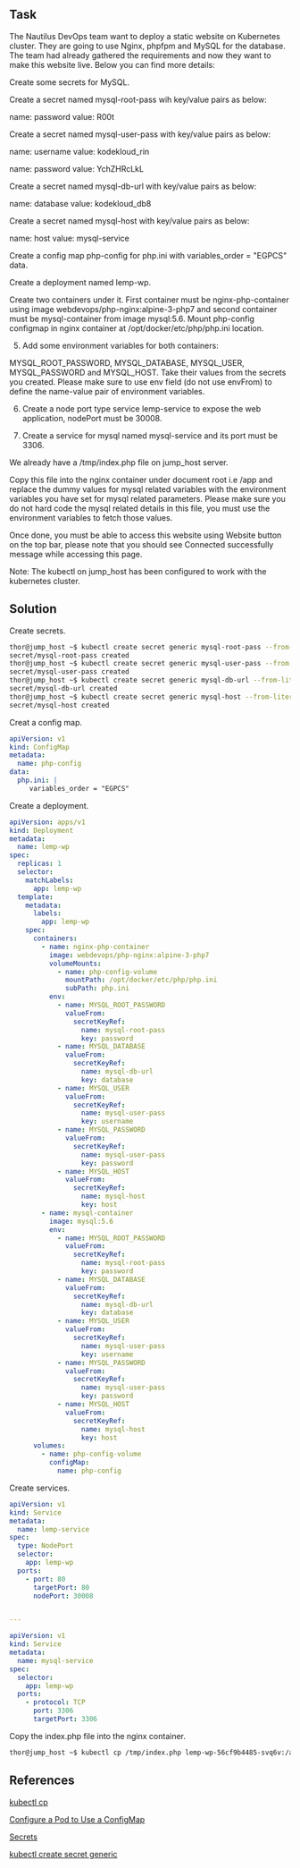 ## Task

The Nautilus DevOps team want to deploy a static website on Kubernetes cluster. They are going to use Nginx, phpfpm and MySQL for the database. The team had already gathered the requirements and now they want to make this website live. Below you can find more details:

Create some secrets for MySQL.

Create a secret named mysql-root-pass wih key/value pairs as below:

name: password
value: R00t

Create a secret named mysql-user-pass with key/value pairs as below:

name: username
value: kodekloud_rin

name: password
value: YchZHRcLkL

Create a secret named mysql-db-url with key/value pairs as below:

name: database
value: kodekloud_db8

Create a secret named mysql-host with key/value pairs as below:

name: host
value: mysql-service

Create a config map php-config for php.ini with variables_order = "EGPCS" data.

Create a deployment named lemp-wp.

Create two containers under it. First container must be nginx-php-container using image webdevops/php-nginx:alpine-3-php7 and second container must be mysql-container from image mysql:5.6. Mount php-config configmap in nginx container at /opt/docker/etc/php/php.ini location.

5) Add some environment variables for both containers:

MYSQL_ROOT_PASSWORD, MYSQL_DATABASE, MYSQL_USER, MYSQL_PASSWORD and MYSQL_HOST. Take their values from the secrets you created. Please make sure to use env field (do not use envFrom) to define the name-value pair of environment variables.

6) Create a node port type service lemp-service to expose the web application, nodePort must be 30008.

7) Create a service for mysql named mysql-service and its port must be 3306.

We already have a /tmp/index.php file on jump_host server.

Copy this file into the nginx container under document root i.e /app and replace the dummy values for mysql related variables with the environment variables you have set for mysql related parameters. Please make sure you do not hard code the mysql related details in this file, you must use the environment variables to fetch those values.

Once done, you must be able to access this website using Website button on the top bar, please note that you should see Connected successfully message while accessing this page.

Note: The kubectl on jump_host has been configured to work with the kubernetes cluster.
## Solution

Create secrets.
```sh
thor@jump_host ~$ kubectl create secret generic mysql-root-pass --from-literal=password=R00t
secret/mysql-root-pass created
thor@jump_host ~$ kubectl create secret generic mysql-user-pass --from-literal=username=kodekloud_rin --from-literal=password=YchZHRcLkL
secret/mysql-user-pass created
thor@jump_host ~$ kubectl create secret generic mysql-db-url --from-literal=database=kodekloud_db8
secret/mysql-db-url created
thor@jump_host ~$ kubectl create secret generic mysql-host --from-literal=host=mysql-service
secret/mysql-host created
```

Creat a config map.

```yml
apiVersion: v1
kind: ConfigMap
metadata:
  name: php-config
data:
  php.ini: |
     variables_order = "EGPCS"
```

Create a deployment.


```yml
apiVersion: apps/v1
kind: Deployment
metadata:
  name: lemp-wp
spec:
  replicas: 1
  selector:
    matchLabels:
      app: lemp-wp
  template:
    metadata:
      labels:
        app: lemp-wp
    spec:
      containers:
        - name: nginx-php-container
          image: webdevops/php-nginx:alpine-3-php7
          volumeMounts:
            - name: php-config-volume
              mountPath: /opt/docker/etc/php/php.ini
              subPath: php.ini
          env:
            - name: MYSQL_ROOT_PASSWORD
              valueFrom:
                secretKeyRef:
                  name: mysql-root-pass
                  key: password
            - name: MYSQL_DATABASE
              valueFrom:
                secretKeyRef:
                  name: mysql-db-url
                  key: database
            - name: MYSQL_USER
              valueFrom:
                secretKeyRef:
                  name: mysql-user-pass
                  key: username
            - name: MYSQL_PASSWORD
              valueFrom:
                secretKeyRef:
                  name: mysql-user-pass
                  key: password
            - name: MYSQL_HOST
              valueFrom:
                secretKeyRef:
                  name: mysql-host
                  key: host
        - name: mysql-container
          image: mysql:5.6
          env:
            - name: MYSQL_ROOT_PASSWORD
              valueFrom:
                secretKeyRef:
                  name: mysql-root-pass
                  key: password
            - name: MYSQL_DATABASE
              valueFrom:
                secretKeyRef:
                  name: mysql-db-url
                  key: database
            - name: MYSQL_USER
              valueFrom:
                secretKeyRef:
                  name: mysql-user-pass
                  key: username
            - name: MYSQL_PASSWORD
              valueFrom:
                secretKeyRef:
                  name: mysql-user-pass
                  key: password
            - name: MYSQL_HOST
              valueFrom:
                secretKeyRef:
                  name: mysql-host
                  key: host
      volumes:
        - name: php-config-volume
          configMap:
            name: php-config
```

Create services.

```yml
apiVersion: v1
kind: Service
metadata:
  name: lemp-service
spec:
  type: NodePort
  selector:
    app: lemp-wp
  ports:
    - port: 80
      targetPort: 80
      nodePort: 30008


---

apiVersion: v1
kind: Service
metadata:
  name: mysql-service
spec:
  selector:
    app: lemp-wp
  ports:
    - protocol: TCP
      port: 3306
      targetPort: 3306
```

Copy the index.php file into the nginx container.

```sh
thor@jump_host ~$ kubectl cp /tmp/index.php lemp-wp-56cf9b4485-svq6v:/app -c nginx-php-container
```

## References

[kubectl cp](https://www.mankier.com/1/kubectl-cp)

[Configure a Pod to Use a ConfigMap](https://kubernetes.io/docs/tasks/configure-pod-container/configure-pod-configmap/)

[Secrets](https://kubernetes.io/docs/concepts/configuration/secret/)

[kubectl create secret generic](https://jamesdefabia.github.io/docs/user-guide/kubectl/kubectl_create_secret_generic/)
